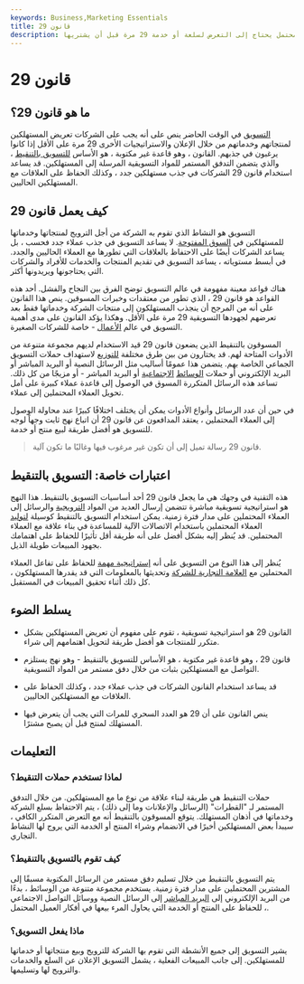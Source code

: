 ```yaml
---
keywords: Business,Marketing Essentials
title: قانون 29
description: قانون 29 هو مفهوم تسويقي استراتيجي ينص على أن العميل المحتمل يحتاج إلى التعرض لسلعة أو خدمة 29 مرة قبل أن يشتريها.
---
```


# قانون 29
## ما هو قانون 29؟

[التسويق](/marketing) في الوقت الحاضر ينص على أنه يجب على الشركات تعريض المستهلكين لمنتجاتهم وخدماتهم من خلال الإعلان والاستراتيجيات الأخرى 29 مرة على الأقل إذا كانوا يرغبون في جذبهم. القانون ، وهو قاعدة غير مكتوبة ، هو الأساس [للتسويق بالتنقيط](/drip-marketing) ، والذي يتضمن التدفق المستمر للمواد التسويقية المرسلة إلى المستهلكين. قد يساعد استخدام قانون 29 الشركات في جذب مستهلكين جدد ، وكذلك الحفاظ على العلاقات مع المستهلكين الحاليين.

## كيف يعمل قانون 29

التسويق هو النشاط الذي تقوم به الشركة من أجل الترويج لمنتجاتها وخدماتها للمستهلكين في [السوق المفتوحة](/market). لا يساعد التسويق في جذب عملاء جدد فحسب ، بل يساعد الشركات أيضًا على الاحتفاظ بالعلاقات التي تطورها مع العملاء الحاليين والجدد. في أبسط مستوياته ، يساعد التسويق في تقديم المنتجات والخدمات للأفراد والشركات التي يحتاجونها ويريدونها أكثر.

هناك قواعد معينة مفهومة في عالم التسويق توضح الفرق بين النجاح والفشل. أحد هذه القواعد هو قانون 29 ، الذي تطور من معتقدات وخبرات المسوقين. ينص هذا القانون على أنه من المرجح أن ينجذب المستهلكون إلى منتجات الشركة وخدماتها فقط بعد تعرضهم لجهودها التسويقية 29 مرة على الأقل. وهكذا يؤكد القانون على مدى أهمية التسويق في عالم [الأعمال](/business) - خاصة للشركات الصغيرة.

المسوقون بالتنقيط الذين يضعون قانون 29 قيد الاستخدام لديهم مجموعة متنوعة من الأدوات المتاحة لهم. قد يختارون من بين طرق مختلفة [للتوزيع](/distribution) لاستهداف حملات التسويق الجماعي الخاصة بهم. يتضمن هذا عمومًا أساليب مثل الرسائل النصية أو البريد المباشر أو البريد الإلكتروني أو حملات [الوسائط](/social-media) [الاجتماعية](/social-media) أو البريد المباشر - أو مزيجًا من كل ذلك. تساعد هذه الرسائل المتكررة المسوق في الوصول إلى قاعدة عملاء كبيرة على أمل تحويل العملاء المحتملين إلى عملاء.

في حين أن عدد الرسائل وأنواع الأدوات يمكن أن يختلف اختلافًا كبيرًا عند محاولة الوصول إلى العملاء المحتملين ، يعتقد المدافعون عن قانون 29 أن اتباع نهج ثابت وجهاً لوجه للتسويق هو أفضل طريقة لبيع منتج أو خدمة.

> قانون 29 رسالة تميل إلى أن تكون غير مرغوب فيها وغالبًا ما تكون آلية.

>

>

>

>

## اعتبارات خاصة: التسويق بالتنقيط

هذه التقنية في وجهك هي ما يجعل قانون 29 أحد أساسيات التسويق بالتنقيط. هذا النهج هو استراتيجية تسويقية مباشرة تتضمن إرسال العديد من المواد [الترويجية](/promotion) والرسائل إلى العملاء المحتملين على مدار فترة زمنية. يمكن استخدام التسويق بالتنقيط كوسيلة [لتوليد](/sales-lead) العملاء المحتملين باستخدام الاتصالات الآلية للمساعدة في بناء علاقة مع العملاء المحتملين. قد يُنظر إليه بشكل أفضل على أنه طريقة أقل تأثيرًا للحفاظ على اهتمامك بجهود المبيعات طويلة الذيل.

يُنظر إلى هذا النوع من التسويق على أنه [إستراتيجية مهمة](/marketing-strategy) للحفاظ على تفاعل العملاء المحتملين مع [العلامة التجارية للشركة](/brand) وتحديثها بالمعلومات التي قد يقدرها المستهلكون ، كل ذلك أثناء تحقيق المبيعات في المستقبل.

## يسلط الضوء

- القانون 29 هو استراتيجية تسويقية ، تقوم على مفهوم أن تعريض المستهلكين بشكل متكرر للمنتجات هو أفضل طريقة لتحويل اهتمامهم إلى شراء.

- قانون 29 ، وهو قاعدة غير مكتوبة ، هو الأساس للتسويق بالتنقيط - وهو نهج يستلزم التواصل مع المستهلكين بثبات من خلال دفق مستمر من المواد التسويقية.

- قد يساعد استخدام القانون الشركات في جذب عملاء جدد ، وكذلك الحفاظ على العلاقات مع المستهلكين الحاليين.

- ينص القانون على أن 29 هو العدد السحري للمرات التي يجب أن يتعرض فيها المستهلك لمنتج قبل أن يصبح مشترًا.

## التعليمات

### لماذا تستخدم حملات التنقيط؟

حملات التنقيط هي طريقة لبناء علاقة من نوع ما مع المستهلكين. من خلال التدفق المستمر لـ "القطرات" (الرسائل والإعلانات وما إلى ذلك) ، يتم الاحتفاظ بسلع الشركة وخدماتها في أذهان المستهلك. يتوقع المسوقون بالتنقيط أنه مع التعرض المتكرر الكافي ، سيبدأ بعض المستهلكين أخيرًا في الانضمام وشراء المنتج أو الخدمة التي يروج لها النشاط التجاري.

### كيف تقوم بالتسويق بالتنقيط؟

يتم التسويق بالتنقيط من خلال تسليم دفق مستمر من الرسائل المكتوبة مسبقًا إلى المشترين المحتملين على مدار فترة زمنية. يستخدم مجموعة متنوعة من الوسائط ، بدءًا من البريد الإلكتروني إلى [البريد المباشر](/direct-mail) إلى الرسائل النصية ووسائل التواصل الاجتماعي ، للحفاظ على المنتج أو الخدمة التي يحاول المرء بيعها في أفكار العميل المحتمل.

### ماذا يفعل التسويق؟

يشير التسويق إلى جميع الأنشطة التي تقوم بها الشركة للترويج وبيع منتجاتها أو خدماتها للمستهلكين. إلى جانب المبيعات الفعلية ، يشمل التسويق الإعلان عن السلع والخدمات والترويج لها وتسليمها.

